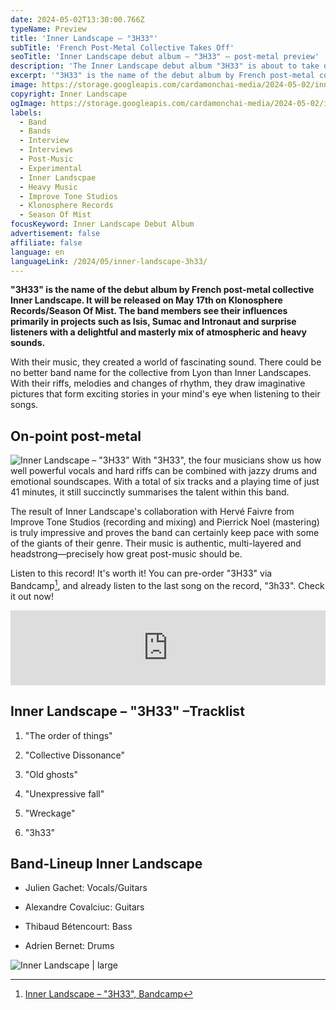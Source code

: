 ```yaml
---
date: 2024-05-02T13:30:00.766Z
typeName: Preview
title: 'Inner Landscape – "3H33"'
subTitle: 'French Post-Metal Collective Takes Off'
seoTitle: 'Inner Landscape debut album – "3H33" – post-metal preview'
description: 'The Inner Landscape debut album "3H33" is about to take off! Hit the play button and listen to the first pre-released song of the post-metal band from Lyon, France, here!'
excerpt: '"3H33" is the name of the debut album by French post-metal collective Inner Landscape. It will be released on May th on Klonosphere Records/Season Of Mist. The band members see their influences primarily in projects such as Isis, Sumac and Intronaut and surprise listeners with a delightful and masterly mix of atmospheric and heavy sounds.'
image: https://storage.googleapis.com/cardamonchai-media/2024-05-02/inner-landscape-soundsvegan-com-2-jpg-imagine-080808_382713_1024_768/640.webp
copyright: Inner Landscape
ogImage: https://storage.googleapis.com/cardamonchai-media/2024-05-02/inner-landscape-soundsvegan-com-og-jpg-imagine-080808_4d3c29_1200_628/640.webp
labels:
  - Band
  - Bands
  - Interview
  - Interviews
  - Post-Music
  - Experimental
  - Inner Landscpae
  - Heavy Music
  - Improve Tone Studios
  - Klonosphere Records
  - Season Of Mist
focusKeyword: Inner Landscape Debut Album
advertisement: false
affiliate: false
language: en
languageLink: /2024/05/inner-landscape-3h33/
---
```


**"3H33" is the name of the debut album by French post-metal collective Inner Landscape. It will be released on May 17th on Klonosphere Records/Season Of Mist. The band members see their influences primarily in projects such as Isis, Sumac and Intronaut and surprise listeners with a delightful and masterly mix of atmospheric and heavy sounds.**

With their music, they created a world of fascinating sound. There could be no better band name for the collective from Lyon than Inner Landscapes. With their riffs, melodies and changes of rhythm, they draw imaginative pictures that form exciting stories in your mind's eye when listening to their songs.

## On-point post-metal

![Inner Landscape – "3H33"](https://storage.googleapis.com/cardamonchai-media/2024-05-02/inner-landscape-soundsvegan-com-cover-jpg-imagine-f8f8f8_8b9592_425_425/640.webp 'Inner Landscape – "3H33"') With "3H33", the four musicians show us how well powerful vocals and hard riffs can be combined with jazzy drums and emotional soundscapes. With a total of six tracks and a playing time of just 41 minutes, it still succinctly summarises the talent within this band.

The result of Inner Landscape's collaboration with Hervé Faivre from Improve Tone Studios (recording and mixing) and Pierrick Noel (mastering) is truly impressive and proves the band can certainly keep pace with some of the giants of their genre. Their music is authentic, multi-layered and headstrong—precisely how great post-music should be.

Listen to this record! It's worth it! You can pre-order "3H33" via Bandcamp[^1], and already listen to the last song on the record, "3h33". Check it out now!

<iframe
  style="border: 0; width: 100%; height: 120px;"
  src="https://bandcamp.com/EmbeddedPlayer/album=1736244289/size=large/bgcol=ffffff/linkcol=5c9b72/tracklist=false/artwork=small/transparent=true/"
  seamless
>
  <a href="https://innerlandscape.bandcamp.com/album/3h33">
    3H33 by Inner Landscape
  </a>
</iframe>

## Inner Landscape – "3H33" –Tracklist

1. "The order of things"

2. "Collective Dissonance"

3. "Old ghosts"

4. "Unexpressive fall"

5. "Wreckage"

6. "3h33"

## Band-Lineup Inner Landscape

- Julien Gachet: Vocals/Guitars

- Alexandre Covalciuc: Guitars

- Thibaud Bétencourt: Bass

- Adrien Bernet: Drums

![Inner Landscape | large](https://storage.googleapis.com/cardamonchai-media/2024-05-02/inner-landscape-soundsvegan-com-1-jpg-imagine-080808_0a1616_1024_768/640.webp 'Inner Landscape')

[^1]: [Inner Landscape – "3H33", Bandcamp](https://innerlandscape.bandcamp.com/album/3h33)
